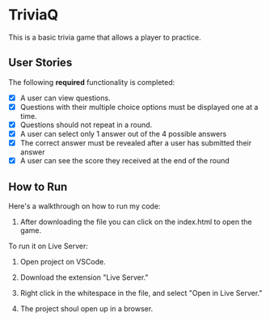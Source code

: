 # TriviaQ

This is a basic trivia game that allows a player to practice.


## User Stories

The following **required** functionality is completed:

- [x] A user can view questions.
- [x] Questions with their multiple choice options must be displayed one at a time.
- [x] Questions should not repeat in a round.
- [x] A user can select only 1 answer out of the 4 possible answers
- [x] The correct answer must be revealed after a user has submitted their answer 
- [x] A user can see the score they received at the end of the round

## How to Run

Here's a walkthrough on how to run my code:

1. After downloading the file you can click on the index.html to open the game.

To run it on Live Server:

1. Open project on VSCode.

2. Download the extension "Live Server."

3. Right click in the whitespace in the file, and select "Open in Live Server."

4. The project shoul open up in a browser.



